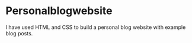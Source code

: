 # Personalblogwebsite
 I have used HTML and CSS to build a personal blog website with example blog posts.
